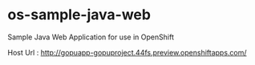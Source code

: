 # os-sample-java-web
Sample Java Web Application for use in OpenShift


Host Url :
http://gopuapp-gopuproject.44fs.preview.openshiftapps.com/
